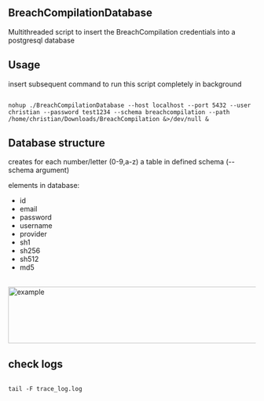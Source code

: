 ## BreachCompilationDatabase

Multithreaded script to insert the BreachCompilation credentials into a postgresql database

## Usage
insert subsequent command to run this script completely in background
<pre><code>
nohup ./BreachCompilationDatabase --host localhost --port 5432 --user christian --password test1234 --schema breachcompilation --path /home/christian/Downloads/BreachCompilation &>/dev/null &
</code></pre>

## Database structure
creates for each number/letter (0-9,a-z) a table in defined schema (--schema argument) <br>

elements in database: 
- id
- email
- password
- username
- provider
- sh1 
- sh256
- sh512
- md5

<div align="left">
  <br>
  <img src="res/" alt="example" width="900" height="115">
</div>

## check logs

<pre><code>
tail -F trace_log.log
</code></pre>